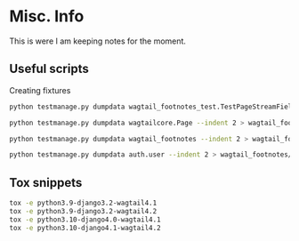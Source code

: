 # Misc. Info

This is were I am keeping notes for the moment.

## Useful scripts

Creating fixtures

```bash
python testmanage.py dumpdata wagtail_footnotes_test.TestPageStreamField --indent 2 > wagtail_footnotes/test/fixtures/page.json

python testmanage.py dumpdata wagtailcore.Page --indent 2 > wagtail_footnotes/test/fixtures/core.json

python testmanage.py dumpdata wagtail_footnotes --indent 2 > wagtail_footnotes/test/fixtures/footnotes.json

python testmanage.py dumpdata auth.user --indent 2 > wagtail_footnotes/test/fixtures/users.json
```

## Tox snippets

```bash
tox -e python3.9-django3.2-wagtail4.1
tox -e python3.9-django3.2-wagtail4.2
tox -e python3.10-django4.0-wagtail4.1
tox -e python3.10-django4.1-wagtail4.2
```
